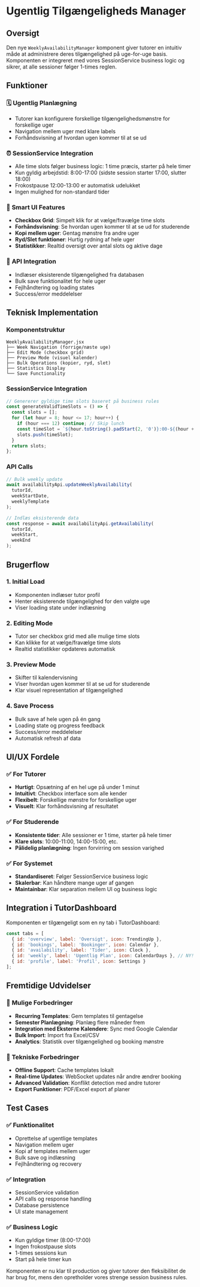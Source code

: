 # Ugentlig Tilgængeligheds Manager

## Oversigt

Den nye `WeeklyAvailabilityManager` komponent giver tutorer en intuitiv måde at administrere deres tilgængelighed på uge-for-uge basis. Komponenten er integreret med vores SessionService business logic og sikrer, at alle sessioner følger 1-times reglen.

## Funktioner

### 🗓️ **Ugentlig Planlægning**
- Tutorer kan konfigurere forskellige tilgængelighedsmønstre for forskellige uger
- Navigation mellem uger med klare labels
- Forhåndsvisning af hvordan ugen kommer til at se ud

### ⏰ **SessionService Integration**
- Alle time slots følger business logic: 1 time præcis, starter på hele timer
- Kun gyldig arbejdstid: 8:00-17:00 (sidste session starter 17:00, slutter 18:00)
- Frokostpause 12:00-13:00 er automatisk udelukket
- Ingen mulighed for non-standard tider

### 📅 **Smart UI Features**
- **Checkbox Grid**: Simpelt klik for at vælge/fravælge time slots
- **Forhåndsvisning**: Se hvordan ugen kommer til at se ud for studerende
- **Kopi mellem uger**: Gentag mønstre fra andre uger
- **Ryd/Slet funktioner**: Hurtig rydning af hele uger
- **Statistikker**: Realtid oversigt over antal slots og aktive dage

### 🔄 **API Integration**
- Indlæser eksisterende tilgængelighed fra databasen
- Bulk save funktionalitet for hele uger
- Fejlhåndtering og loading states
- Success/error meddelelser

## Teknisk Implementation

### Komponentstruktur
```
WeeklyAvailabilityManager.jsx
├── Week Navigation (forrige/næste uge)
├── Edit Mode (checkbox grid)
├── Preview Mode (visuel kalender)
├── Bulk Operations (kopier, ryd, slet)
├── Statistics Display
└── Save Functionality
```

### SessionService Integration
```javascript
// Genererer gyldige time slots baseret på business rules
const generateValidTimeSlots = () => {
  const slots = [];
  for (let hour = 8; hour <= 17; hour++) {
    if (hour === 12) continue; // Skip lunch
    const timeSlot = `${hour.toString().padStart(2, '0')}:00-${(hour + 1).toString().padStart(2, '0')}:00`;
    slots.push(timeSlot);
  }
  return slots;
};
```

### API Calls
```javascript
// Bulk weekly update
await availabilityApi.updateWeeklyAvailability(
  tutorId,
  weekStartDate,
  weeklyTemplate
);

// Indlæs eksisterende data
const response = await availabilityApi.getAvailability(
  tutorId,
  weekStart,
  weekEnd
);
```

## Brugerflow

### 1. **Initial Load**
- Komponenten indlæser tutor profil
- Henter eksisterende tilgængelighed for den valgte uge
- Viser loading state under indlæsning

### 2. **Editing Mode**
- Tutor ser checkbox grid med alle mulige time slots
- Kan klikke for at vælge/fravælge time slots
- Realtid statistikker opdateres automatisk

### 3. **Preview Mode**
- Skifter til kalendervisning
- Viser hvordan ugen kommer til at se ud for studerende
- Klar visuel representation af tilgængelighed

### 4. **Save Process**
- Bulk save af hele ugen på én gang
- Loading state og progress feedback
- Success/error meddelelser
- Automatisk refresh af data

## UI/UX Fordele

### ✅ **For Tutorer**
- **Hurtigt**: Opsætning af en hel uge på under 1 minut
- **Intuitivt**: Checkbox interface som alle kender
- **Flexibelt**: Forskellige mønstre for forskellige uger
- **Visuelt**: Klar forhåndsvisning af resultatet

### ✅ **For Studerende**
- **Konsistente tider**: Alle sessioner er 1 time, starter på hele timer
- **Klare slots**: 10:00-11:00, 14:00-15:00, etc.
- **Pålidelig planlægning**: Ingen forvirring om session varighed

### ✅ **For Systemet**
- **Standardiseret**: Følger SessionService business logic
- **Skalerbar**: Kan håndtere mange uger af gangen
- **Maintainbar**: Klar separation mellem UI og business logic

## Integration i TutorDashboard

Komponenten er tilgængeligt som en ny tab i TutorDashboard:

```jsx
const tabs = [
  { id: 'overview', label: 'Oversigt', icon: TrendingUp },
  { id: 'bookings', label: 'Bookinger', icon: Calendar },
  { id: 'availability', label: 'Tider', icon: Clock },
  { id: 'weekly', label: 'Ugentlig Plan', icon: CalendarDays }, // NY!
  { id: 'profile', label: 'Profil', icon: Settings }
];
```

## Fremtidige Udvidelser

### 🚀 **Mulige Forbedringer**
- **Recurring Templates**: Gem templates til gentagelse
- **Semester Planlægning**: Planlæg flere måneder frem
- **Integration med Eksterne Kalendere**: Sync med Google Calendar
- **Bulk Import**: Import fra Excel/CSV
- **Analytics**: Statistik over tilgængelighed og booking mønstre

### 🔧 **Tekniske Forbedringer**
- **Offline Support**: Cache templates lokalt
- **Real-time Updates**: WebSocket updates når andre ændrer booking
- **Advanced Validation**: Konflikt detection med andre tutorer
- **Export Funktioner**: PDF/Excel export af planer

## Test Cases

### ✅ **Funktionalitet**
- Oprettelse af ugentlige templates
- Navigation mellem uger
- Kopi af templates mellem uger
- Bulk save og indlæsning
- Fejlhåndtering og recovery

### ✅ **Integration**
- SessionService validation
- API calls og response handling
- Database persistence
- UI state management

### ✅ **Business Logic**
- Kun gyldige timer (8:00-17:00)
- Ingen frokostpause slots
- 1-times sessions kun
- Start på hele timer kun

Komponenten er nu klar til production og giver tutorer den fleksibilitet de har brug for, mens den opretholder vores strenge session business rules.
